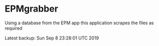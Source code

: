 # EPMgrabber
Using a database from the EPM app this application scrapes the files as required


Latest backup: Sun Sep 8 23:28:01 UTC 2019
